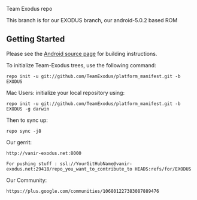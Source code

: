 Team Exodus repo

This branch is for our EXODUS branch, our android-5.0.2 based ROM


Getting Started
---------------

Please see the [Android source page](http://source.android.com/source/index.html) for building instructions.

To initialize Team-Exodus trees, use the following command:

    repo init -u git://github.com/TeamExodus/platform_manifest.git -b EXODUS

Mac Users: initialize your local repository using:

    repo init -u git://github.com/TeamExodus/platform_manifest.git -b EXODUS -g darwin

Then to sync up:

    repo sync -j8
    
Our gerrit:

	http://vanir-exodus.net:8000
    
    For pushing stuff : ssl://YourGitHubName@vanir-exodus.net:29418/repo_you_want_to_contribute_to HEADS:refs/for/EXODUS

Our Community:

	https://plus.google.com/communities/106801227383087889476

